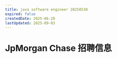 ```yaml
---
title: java software engineer 20250530
expired: false
createdDate: 2025-06-20
lastUpdated: 2025-09-03
---
```


# JpMorgan Chase 招聘信息

<JobPostingTable job-posting-json-path="jpmorgan-chase/data/java-software-engineer-20250530.json" />
